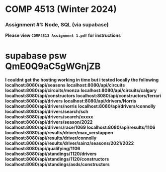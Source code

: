 # COMP 4513 (Winter 2024)
### Assignment #1: Node, SQL (via supabase)

**Please view `COMP4513 Assignment 1.pdf` for instructions**
# supabase psw QmE0Q9aC5gWGnjZB
**I couldnt get the hosting working in time but i tested locally the following**
**localhost:8080/api/seasons**
**localhost:8080/api/circuits**
**localhost:8080/api/circuits/monza**
**localhost:8080/api/circuits/calgary**
**localhost:8080/api/constructors**
**localhost:8080/api/constructors/ferrari**
**localhost:8080/api/drivers**
**localhost:8080/api/drivers/Norris**
**localhost:8080/api/drivers/norris**
**localhost:8080/api/drivers/connolly**
**localhost:8080/api/drivers/search/sch**
**localhost:8080/api/drivers/search/xxxxx**
**localhost:8080/api/drivers/season/2022**
**localhost:8080/api/drivers/race/1069**
**localhost:8080/api/results/1106**
**localhost:8080/api/results/driver/max_verstappen**
**localhost:8080/api/results/driver/connolly**
**localhost:8080/api/results/driver/sainz/seasons/2021/2022**
**localhost:8080/api/qualifying/1106**
**localhost:8080/api/standings/1120/drivers**
**localhost:8080/api/standings/1120/constructors**
**localhost:8080/api/standings/asds/constructors**
